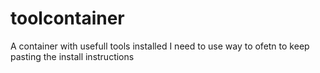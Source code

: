 # toolcontainer
A container with usefull tools installed I need to use way to ofetn to keep pasting the install instructions
